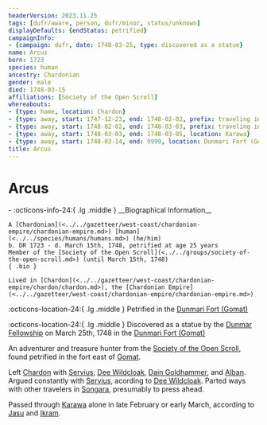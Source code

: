 ```yaml
---
headerVersion: 2023.11.25
tags: [dufr/aware, person, dufr/minor, status/unknown]
displayDefaults: {endStatus: petrified}
campaignInfo:
- {campaign: dufr, date: 1748-03-25, type: discovered as a statue}
name: Arcus
born: 1723
species: human
ancestry: Chardonian
gender: male
died: 1748-03-15
affiliations: [Society of the Open Scroll]
whereabouts:
- {type: home, location: Chardon}
- {type: away, start: 1747-12-23, end: 1748-02-02, prefix: traveling in, location: Yeraad River Basin}
- {type: away, start: 1748-02-02, end: 1748-03-03, prefix: traveling in, location: Dunmar}
- {type: away, start: 1748-03-03, end: 1748-03-05, location: Karawa}
- {type: away, start: 1748-03-14, end: 9999, location: Dunmari Fort (Gomat)}
title: Arcus
---
```

# Arcus
<div class="grid cards ext-narrow-margin ext-one-column" markdown>
- :octicons-info-24:{ .lg .middle } __Biographical Information__

    A [Chardonian](<../../gazetteer/west-coast/chardonian-empire/chardonian-empire.md>) [human](<../../species/humans/humans.md>) (he/him)  
    b. DR 1723 - d. March 15th, 1748, petrified at age 25 years  
    Member of the [Society of the Open Scroll](<../../groups/society-of-the-open-scroll.md>) (until March 15th, 1748)  
    { .bio }

    Lived in [Chardon](<../../gazetteer/west-coast/chardonian-empire/chardon/chardon.md>), the [Chardonian Empire](<../../gazetteer/west-coast/chardonian-empire/chardonian-empire.md>)
</div>

:octicons-location-24:{ .lg .middle } Petrified in the [Dunmari Fort (Gomat)](<../../gazetteer/greater-dunmar/dunmari-basin/dunmari-fort-gomat.md>)



:octicons-location-24:{ .lg .middle } Discovered as a statue by the [Dunmar Fellowship](<../pcs/dunmar-fellowship/dunmar-fellowship.md>) on March 25th, 1748 in the [Dunmari Fort (Gomat)](<../../gazetteer/greater-dunmar/dunmari-basin/dunmari-fort-gomat.md>)  


An adventurer and treasure hunter from the [Society of the Open Scroll](<../../groups/society-of-the-open-scroll.md>), found petrified in the fort east of [Gomat](<../../gazetteer/greater-dunmar/dunmari-basin/gomat.md>). 

Left [Chardon](<../../gazetteer/west-coast/chardonian-empire/chardon/chardon.md>) with [Servius](<./servius.md>), [Dee Wildcloak](<../halflings/dee-wildcloak.md>), [Dain Goldhammer](<../dwarves/dain-goldhammer.md>), and [Alban](<./alban.md>). Argued constantly with [Servius](<./servius.md>), acording to [Dee Wildcloak](<../halflings/dee-wildcloak.md>). Parted ways with other travelers in [Songara](<../../gazetteer/greater-dunmar/realms/dunmar/central-dunmar/songara.md>), presumably to press ahead. 

Passed through [Karawa](<../../gazetteer/greater-dunmar/realms/dunmar/eastern-dunmar/karawa.md>) alone in late February or early March, according to [Jasu](<../dunmari/jasu.md>) and [Ikram](<../dunmari/ikram.md>).

